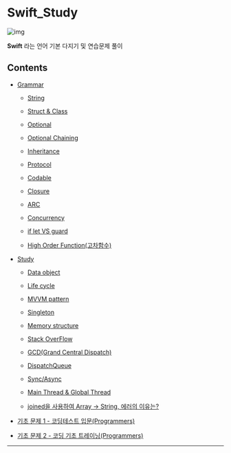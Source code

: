 # Swift_Study

![img](https://mblogthumb-phinf.pstatic.net/MjAxODExMDFfMTcw/MDAxNTQxMDQyMDg4MjQ0.B0N974qP_FCEw6Hj28xDjRYXTHU6R7M7pEpvsRKhqlAg.zaTEhwKDfmQql81e44pyBapnlvdO38GdJHME-V_fQkAg.GIF.yellowouk2/1540993661620.GIF?type=w800)

**Swift** 라는 언어 기본 다지기 및 연습문제 풀이

## Contents

- [Grammar](https://github.com/BOLTB0X/Swift_Study/tree/main/swiftGrammar)

  - [String](https://github.com/BOLTB0X/Swift_Study/blob/main/swiftGrammar/String/README.md)

  - [Struct & Class](https://github.com/BOLTB0X/Swift_Study/tree/main/swiftGrammar/Strcut%20%26%20Class)

  - [Optional](https://github.com/BOLTB0X/Swift_Study/tree/main/swiftGrammar/Optional)

  - [Optional Chaining](https://github.com/BOLTB0X/Swift_Study/tree/main/swiftGrammar/Optional%20Chaining)

  - [Inheritance](https://github.com/BOLTB0X/Swift_Study/tree/main/swiftGrammar/InheritanceStudy.playground)

  - [Protocol](https://github.com/BOLTB0X/Swift_Study/tree/main/swiftGrammar/Protocol)

  - [Codable](https://github.com/BOLTB0X/Swift_Study/blob/main/swiftGrammar/Codable/README.md)

  - [Closure](https://github.com/BOLTB0X/Swift_Study/tree/main/swiftGrammar/Closure)

  - [ARC](https://github.com/BOLTB0X/Swift_Study/tree/main/swiftGrammar/ARC)

  - [Concurrency](https://github.com/BOLTB0X/Swift_Study/tree/main/swiftGrammar/Concurrency)

  - [if let VS guard](https://github.com/BOLTB0X/Swift_Study/blob/main/swiftGrammar/Guard/README.md)

  - [High Order Function(고차함수)](https://github.com/BOLTB0X/Swift_Study/tree/main/swiftGrammar/High%20Order%20Function)
    <br/>

- [Study](https://github.com/BOLTB0X/Swift_Study/tree/main/study)

  - [Data object](https://github.com/BOLTB0X/Swift_Study/tree/main/study/DataObject)

  - [Life cycle](https://github.com/BOLTB0X/Swift_Study/tree/main/study/LifeCycle)

  - [MVVM pattern](https://github.com/BOLTB0X/Swift_Study/tree/main/study/mvvmTutorial.playground)

  - [Singleton](https://github.com/BOLTB0X/Swift_Study/tree/main/study/Singleton)

  - [Memory structure](https://github.com/BOLTB0X/Swift_Study/tree/main/study/Memory)

  - [Stack OverFlow](https://github.com/BOLTB0X/Swift_Study/blob/main/study/StackOverFlow/README.md)

  - [GCD(Grand Central Dispatch)](https://github.com/BOLTB0X/Swift_Study/tree/main/study/GCDPlayground)

  - [DispatchQueue](https://github.com/BOLTB0X/Swift_Study/blob/main/study/GCDPlayground/dispatchQue.md)

  - [Sync/Async](https://github.com/BOLTB0X/Swift_Study/blob/main/study/GCDPlayground/syncAsync2.md)

  - [Main Thread & Global Thread](https://github.com/BOLTB0X/Swift_Study/tree/main/study/Main%20Thread%20%26%20Global%20Thread)

  - [joined을 사용하여 Array -> String, 에러의 이유는?](https://github.com/BOLTB0X/Swift_Study/tree/main/study/String-And-Array)
    <br/>

- [기초 문제 1 - 코딩테스트 입문(Programmers)](https://github.com/BOLTB0X/Swift_Study/tree/main/코딩테스트입문)

- [기초 문제 2 - 코딩 기초 트레이닝(Programmers)](https://github.com/BOLTB0X/Swift_Study/tree/main/코딩%20기초%20트레이닝)

---
